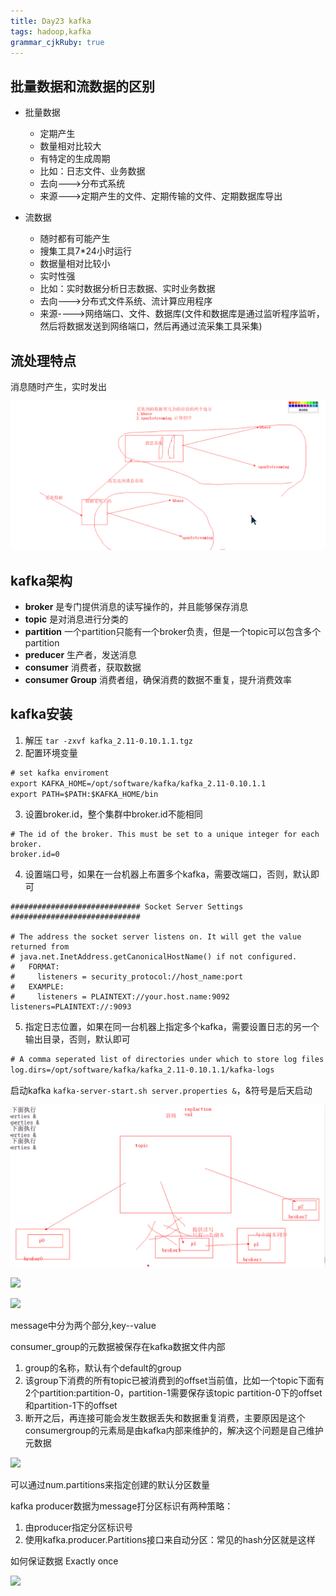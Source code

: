 ```yaml
---
title: Day23 kafka
tags: hadoop,kafka
grammar_cjkRuby: true
---
```


## 批量数据和流数据的区别

- 批量数据
	- 定期产生
	- 数量相对比较大
	- 有特定的生成周期
	- 比如：日志文件、业务数据
	- 去向--->分布式系统
	- 来源--->定期产生的文件、定期传输的文件、定期数据库导出

- 流数据
	- 随时都有可能产生
	- 搜集工具7*24小时运行
	- 数据量相对比较小
	- 实时性强
	- 比如：实时数据分析日志数据、实时业务数据
	- 去向--->分布式文件系统、流计算应用程序
	- 来源---->网络端口、文件、数据库(文件和数据库是通过监听程序监听，然后将数据发送到网络端口，然后再通过流采集工具采集)


## 流处理特点

消息随时产生，实时发出


![冗余特点][1]


## kafka架构

- **broker** 是专门提供消息的读写操作的，并且能够保存消息
- **topic** 是对消息进行分类的
- **partition** 一个partition只能有一个broker负责，但是一个topic可以包含多个partition
- **preducer** 生产者，发送消息
- **consumer** 消费者，获取数据
- **consumer Group** 消费者组，确保消费的数据不重复，提升消费效率


## kafka安装

1. 解压 `tar -zxvf kafka_2.11-0.10.1.1.tgz`
2. 配置环境变量

``` xml
# set kafka enviroment
export KAFKA_HOME=/opt/software/kafka/kafka_2.11-0.10.1.1
export PATH=$PATH:$KAFKA_HOME/bin
```
3. 设置broker.id，整个集群中broker.id不能相同

``` stylus
# The id of the broker. This must be set to a unique integer for each broker.
broker.id=0
```
4. 设置端口号，如果在一台机器上布置多个kafka，需要改端口，否则，默认即可

``` stylus
############################# Socket Server Settings #############################

# The address the socket server listens on. It will get the value returned from 
# java.net.InetAddress.getCanonicalHostName() if not configured.
#   FORMAT:
#     listeners = security_protocol://host_name:port
#   EXAMPLE:
#     listeners = PLAINTEXT://your.host.name:9092
listeners=PLAINTEXT://:9093
```
5. 指定日志位置，如果在同一台机器上指定多个kafka，需要设置日志的另一个输出目录，否则，默认即可

``` xml
# A comma seperated list of directories under which to store log files
log.dirs=/opt/software/kafka/kafka_2.11-0.10.1.1/kafka-logs
```

启动kafka `kafka-server-start.sh server.properties &`，&符号是后天启动


![容错][2]


![][3]

![][4]

message中分为两个部分,key--value


consumer_group的元数据被保存在kafka数据文件内部
1. group的名称，默认有个default的group
2. 该group下消费的所有topic已被消费到的offset当前值，比如一个topic下面有2个partition:partition-0，partition-1需要保存该topic partition-0下的offset和partition-1下的offset
3. 断开之后，再连接可能会发生数据丢失和数据重复消费，主要原因是这个consumergroup的元素局是由kafka内部来维护的，解决这个问题是自己维护元数据


![][5]

可以通过num.partitions来指定创建的默认分区数量

kafka producer数据为message打分区标识有两种策略：
1. 由producer指定分区标识号
2. 使用kafka.producer.Partitions接口来自动分区：常见的hash分区就是这样


如何保证数据 Exactly once

![][6]




  [1]: https://www.github.com/xiesen310/notes_Images/raw/master/images/1510194230689.jpg
  [2]: https://www.github.com/xiesen310/notes_Images/raw/master/images/1510207524844.jpg
  [3]: https://www.github.com/xiesen310/notes_Images/raw/master/images/1510208182845.jpg
  [4]: https://www.github.com/xiesen310/notes_Images/raw/master/images/1510209377879.jpg
  [5]: https://www.github.com/xiesen310/notes_Images/raw/master/images/1510215917383.jpg
  [6]: https://www.github.com/xiesen310/notes_Images/raw/master/images/1510217060193.jpg